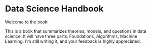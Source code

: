 # Data Science Handbook

Welcome to the book!

This is a book that summarizes theories, models, and questions in data science. It will have three parts: Foundations, Algorithms, Machine Learning. I'm still writing it, and your feedback is highly appreciated.
